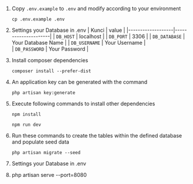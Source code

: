 1. Copy `.env.example` to `.env` and modify according to your environment
    ```
    cp .env.example .env
    ```
2. Settings your Database in .env
   | Kunci | value |
   |-------------------|---------------------|
   | `DB_HOST` | localhost |
   | `DB_PORT` | 3306 |
   | `DB_DATABASE` | Your Database Name |
   | `DB_USERNAME` | Your Username |  
   | `DB_PASSWORD` | Your Password |
3. Install composer dependencies
    ```
    composer install --prefer-dist
    ```
4. An application key can be generated with the command
    ```
    php artisan key:generate
    ```
5. Execute following commands to install other dependencies
    ```
    npm install
    ```
    ```
    npm run dev
    ```
6. Run these commands to create the tables within the defined database and populate seed data

    ```
    php artisan migrate --seed
    ```

7. Settings your Database in .env

8. php artisan serve --port=8080
